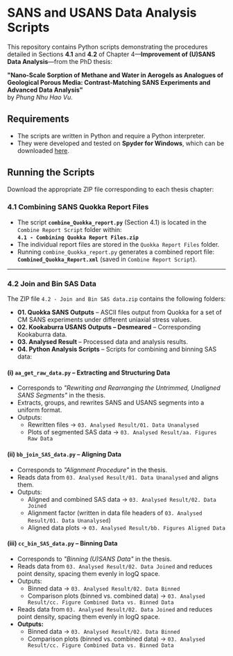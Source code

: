 # **SANS and USANS Data Analysis Scripts**

This repository contains Python scripts demonstrating the procedures detailed in Sections **4.1** and **4.2** of Chapter 4—**Improvement of (U)SANS Data Analysis**—from the PhD thesis:

**"Nano-Scale Sorption of Methane and Water in Aerogels as Analogues of Geological Porous Media: Contrast-Matching SANS Experiments and Advanced Data Analysis"**  
by *Phung Nhu Hao Vu*.

## **Requirements**
- The scripts are written in Python and require a Python interpreter.
- They were developed and tested on **Spyder for Windows**, which can be downloaded [here](https://github.com/spyder-ide/spyder/releases).

## **Running the Scripts**

Download the appropriate ZIP file corresponding to each thesis chapter:

### **4.1 Combining SANS Quokka Report Files**
- The script **`combine_Quokka_report.py`** (Section 4.1) is located in the `Combine Report Script` folder within:  
  **`4.1 - Combining Quokka Report Files.zip`**
- The individual report files are stored in the `Quokka Report Files` folder.
- Running `combine_Quokka_report.py` generates a combined report file:  
  **`Combined_Quokka_Report.xml`** (saved in `Combine Report Script`).

---

### 4.2 Join and Bin SAS Data
The ZIP file `4.2 - Join and Bin SAS data.zip` contains the following folders:
- **01. Quokka SANS Outputs** – ASCII files output from Quokka for a set of CM SANS experiments under different uniaxial stress values.
- **02. Kookaburra USANS Outputs – Desmeared** – Corresponding Kookaburra data.
- **03. Analysed Result** – Processed data and analysis results.
- **04. Python Analysis Scripts** – Scripts for combining and binning SAS data:

#### (i) `aa_get_raw_data.py` – Extracting and Structuring Data
- Corresponds to *"Rewriting and Rearranging the Untrimmed, Unaligned SANS Segments"* in the thesis.
- Extracts, groups, and rewrites SANS and USANS segments into a uniform format.
- Outputs:
  - Rewritten files → `03. Analysed Result/01. Data Unanalysed`
  - Plots of segmented SAS data → `03. Analysed Result/aa. Figures Raw Data`

#### (ii) `bb_join_SAS_data.py` – Aligning Data
- Corresponds to *"Alignment Procedure"* in the thesis.
- Reads data from `03. Analysed Result/01. Data Unanalysed` and aligns them.
- Outputs:
  - Aligned and combined SAS data → `03. Analysed Result/02. Data Joined`
  - Alignment factor (written in data file headers of `03. Analysed Result/01. Data Unanalysed`)
  - Aligned data plots → `03. Analysed Result/bb. Figures Aligned Data`

#### (iii) `cc_bin_SAS_data.py` – Binning Data
- Corresponds to *"Binning (U)SANS Data"* in the thesis.
- Reads data from `03. Analysed Result/02. Data Joined` and reduces point density, spacing them evenly in logQ space.
- Outputs:
  - Binned data → `03. Analysed Result/02. Data Binned`
  - Comparison plots (binned vs. combined data) → `03. Analysed Result/cc. Figure Combined Data vs. Binned Data`
- Reads data from `03. Analysed Result/02. Data Joined` and reduces point density, spacing them evenly in logQ space.
- **Outputs:**
  - Binned data → `03. Analysed Result/02. Data Binned`
  - Comparison plots (binned vs. combined data) → `03. Analysed Result/cc. Figure Combined Data vs. Binned Data`

